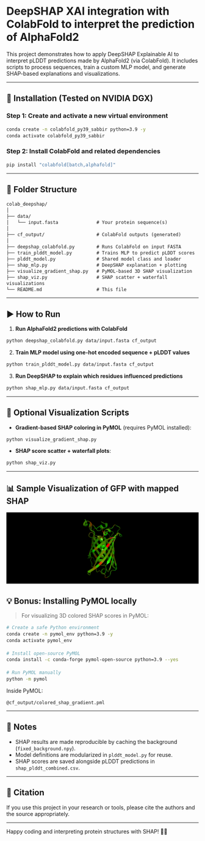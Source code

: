 # DeepSHAP XAI integration with ColabFold to interpret the prediction of AlphaFold2

This project demonstrates how to apply DeepSHAP Explainable AI to interpret pLDDT predictions made by AlphaFold2 (via ColabFold). It includes scripts to process sequences, train a custom MLP model, and generate SHAP-based explanations and visualizations.

---

## 🔧 Installation (Tested on NVIDIA DGX)

### Step 1: Create and activate a new virtual environment

```bash
conda create -n colabfold_py39_sabbir python=3.9 -y
conda activate colabfold_py39_sabbir
```

### Step 2: Install ColabFold and related dependencies

```bash
pip install "colabfold[batch,alphafold]"
```

---

## 📁 Folder Structure

```
colab_deepshap/
│
├── data/
│   └── input.fasta              # Your protein sequence(s)
│
├── cf_output/                   # ColabFold outputs (generated)
│
├── deepshap_colabfold.py        # Runs ColabFold on input FASTA
├── train_plddt_model.py         # Trains MLP to predict pLDDT scores
├── plddt_model.py               # Shared model class and loader
├── shap_mlp.py                  # DeepSHAP explanation + plotting
├── visualize_gradient_shap.py   # PyMOL-based 3D SHAP visualization
├── shap_viz.py                  # SHAP scatter + waterfall visualizations
└── README.md                    # This file
```

---

## ▶️ How to Run

1. **Run AlphaFold2 predictions with ColabFold**

```bash
python deepshap_colabfold.py data/input.fasta cf_output
```

2. **Train MLP model using one-hot encoded sequence + pLDDT values**

```bash
python train_plddt_model.py data/input.fasta cf_output
```

3. **Run DeepSHAP to explain which residues influenced predictions**

```bash
python shap_mlp.py data/input.fasta cf_output
```

---

## 🧪 Optional Visualization Scripts

- **Gradient-based SHAP coloring in PyMOL** (requires PyMOL installed):

```bash
python visualize_gradient_shap.py
```

- **SHAP score scatter + waterfall plots**:

```bash
python shap_viz.py
```

---

## 📊 Sample Visualization of GFP with mapped SHAP

![Sample Visualization](assets\gfp_shap_mapped.png)


## 💡 Bonus: Installing PyMOL locally

> For visualizing 3D colored SHAP scores in PyMOL:

```bash
# Create a safe Python environment
conda create -n pymol_env python=3.9 -y
conda activate pymol_env

# Install open-source PyMOL
conda install -c conda-forge pymol-open-source python=3.9 --yes

# Run PyMOL manually
python -m pymol
```

Inside PyMOL:

```text
@cf_output/colored_shap_gradient.pml
```

---

## 🧠 Notes

- SHAP results are made reproducible by caching the background (`fixed_background.npy`).
- Model definitions are modularized in `plddt_model.py` for reuse.
- SHAP scores are saved alongside pLDDT predictions in `shap_plddt_combined.csv`.

---

## 📌 Citation

If you use this project in your research or tools, please cite the authors and the source appropriately.

---

Happy coding and interpreting protein structures with SHAP! 🎉🧬

